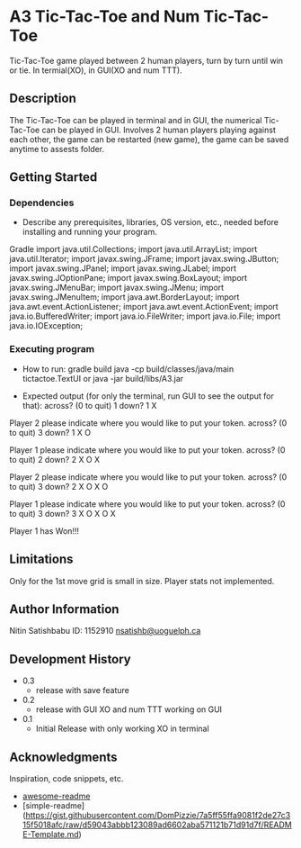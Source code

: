 # A3 Tic-Tac-Toe and Num Tic-Tac-Toe

Tic-Tac-Toe game played between 2 human players, turn by turn until win or tie. In termial(XO), in GUI(XO and num TTT).

## Description

The Tic-Tac-Toe can be played in terminal and in GUI, the numerical Tic-Tac-Toe can be played in GUI. Involves 2 human players playing against each other, the game can be restarted (new game), the game can be saved anytime to assests folder. 


## Getting Started

### Dependencies

* Describe any prerequisites, libraries, OS version, etc., needed before installing and running your program.

Gradle
import java.util.Collections;
import java.util.ArrayList;
import java.util.Iterator;
import javax.swing.JFrame;
import javax.swing.JButton;
import javax.swing.JPanel;
import javax.swing.JLabel;
import javax.swing.JOptionPane;
import javax.swing.BoxLayout;
import javax.swing.JMenuBar;
import javax.swing.JMenu;
import javax.swing.JMenuItem;
import java.awt.BorderLayout;
import java.awt.event.ActionListener;
import java.awt.event.ActionEvent;
import java.io.BufferedWriter;
import java.io.FileWriter;
import java.io.File;
import java.io.IOException;


### Executing program

* How to run:
    gradle build
    java -cp build/classes/java/main tictactoe.TextUI
    or
    java -jar build/libs/A3.jar
 
* Expected output (for only the terminal, run GUI to see the output for that):
across? (0 to quit)
1
down?
1
 X



Player 2 please indicate where you would like to put your token.
across? (0 to quit)
3
down?
1
 X   O



Player 1 please indicate where you would like to put your token.
across? (0 to quit)
2
down?
2
 X   O
   X


Player 2 please indicate where you would like to put your token.
across? (0 to quit)
3
down?
2
 X   O
   X O


Player 1 please indicate where you would like to put your token.
across? (0 to quit)
3
down?
3
 X   O
   X O
     X

Player 1 has Won!!!

## Limitations

Only for the 1st move grid is small in size.
Player stats not implemented.
  

## Author Information

Nitin Satishbabu
ID: 1152910
nsatishb@uoguelph.ca

## Development History

* 0.3
    * release with save feature
* 0.2
    * release with GUI XO and num TTT working on GUI
* 0.1
    * Initial Release with only working XO in terminal

## Acknowledgments

Inspiration, code snippets, etc.
* [awesome-readme](https://github.com/matiassingers/awesome-readme)
* [simple-readme] (https://gist.githubusercontent.com/DomPizzie/7a5ff55ffa9081f2de27c315f5018afc/raw/d59043abbb123089ad6602aba571121b71d91d7f/README-Template.md)